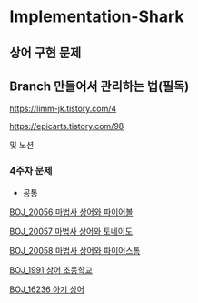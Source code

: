 # Implementation-Shark
상어 구현 문제
---
## Branch 만들어서 관리하는 법(필독)

https://limm-jk.tistory.com/4

https://epicarts.tistory.com/98

및 노션

### 4주차 문제

- 공통

[BOJ_20056 마법사 상어와 파이어볼](https://www.acmicpc.net/problem/20056)

[BOJ_20057 마법사 상어와 토네이도](https://www.acmicpc.net/problem/20057)

[BOJ_20058 마법사 상어와 파이어스톰](https://www.acmicpc.net/problem/20058)

[BOJ_1991 상어 초등학교](https://www.acmicpc.net/problem/21608)

[BOJ_16236 아기 상어](https://www.acmicpc.net/problem/16236)
